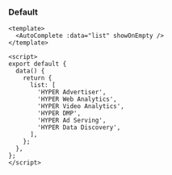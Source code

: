 ### Default

<!--start-code-->

```vue
<template>
  <AutoComplete :data="list" showOnEmpty />
</template>

<script>
export default {
  data() {
    return {
      list: [
        'HYPER Advertiser',
        'HYPER Web Analytics',
        'HYPER Video Analytics',
        'HYPER DMP',
        'HYPER Ad Serving',
        'HYPER Data Discovery',
      ],
    };
  },
};
</script>
```

<!--end-code-->
